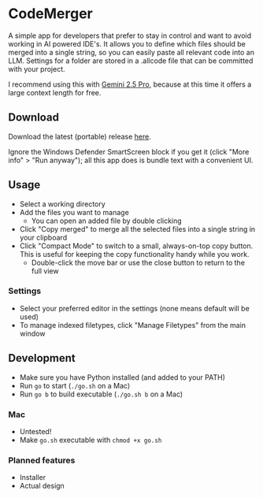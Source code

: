 # CodeMerger

A simple app for developers that prefer to stay in control and want to avoid working in AI powered IDE's. It allows you to define which files should be merged into a single string, so you can easily paste all relevant code into an LLM. Settings for a folder are stored in a .allcode file that can be committed with your project.

I recommend using this with [Gemini 2.5 Pro](https://aistudio.google.com/prompts/new_chat), because at this time it offers a large context length for free.

## Download

Download the latest (portable) release [here](https://github.com/DrSiemer/codemerger/releases).

Ignore the Windows Defender SmartScreen block if you get it (click "More info" > "Run anyway"); all this app does is bundle text with a convenient UI.

## Usage

- Select a working directory
- Add the files you want to manage
    - You can open an added file by double clicking
- Click "Copy merged" to merge all the selected files into a single string in your clipboard
- Click "Compact Mode" to switch to a small, always-on-top copy button. This is useful for keeping the copy functionality handy while you work.
    - Double-click the move bar or use the close button to return to the full view

### Settings

- Select your preferred editor in the settings (none means default will be used)
- To manage indexed filetypes, click "Manage Filetypes" from the main window

## Development

- Make sure you have Python installed (and added to your PATH)
- Run `go` to start (`./go.sh` on a Mac)
- Run `go b` to build executable (`./go.sh b` on a Mac)

### Mac

- Untested!
- Make `go.sh` executable with `chmod +x go.sh`

### Planned features

- Installer
- Actual design